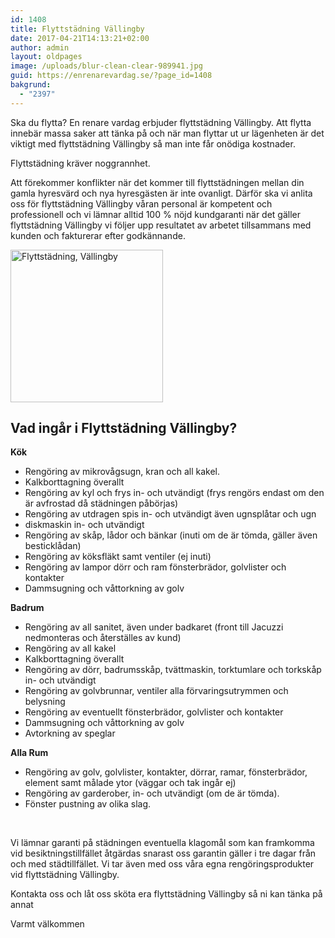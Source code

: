```yaml
---
id: 1408
title: Flyttstädning Vällingby
date: 2017-04-21T14:13:21+02:00
author: admin
layout: oldpages
image: /uploads/blur-clean-clear-989941.jpg
guid: https://enrenarevardag.se/?page_id=1408
bakgrund:
  - "2397"
---
```

Ska du flytta? En renare vardag erbjuder flyttstädning Vällingby. Att flytta innebär massa saker att tänka på och när man flyttar ut ur lägenheten är det viktigt med flyttstädning Vällingby så man inte får onödiga kostnader.

Flyttstädning kräver noggrannhet.

Att förekommer konflikter när det kommer till flyttstädningen mellan din gamla hyresvärd och nya hyresgästen är inte ovanligt. Därför ska vi anlita oss för flyttstädning Vällingby våran personal är kompetent och professionell och vi lämnar alltid 100 % nöjd kundgaranti när det gäller flyttstädning Vällingby vi följer upp resultatet av arbetet tillsammans med kunden och fakturerar efter godkännande.

[<img class="wp-image-1409 aligncenter" src="https://enrenarevardag.se/wp-content/uploads/2017/04/Flyttstädning-8-300x300.jpg" alt="Flyttstädning, Vällingby" width="244" height="244" srcset="https://enrenarevardag.se/wp-content/uploads/2017/04/Flyttstädning-8-300x300.jpg 300w, https://enrenarevardag.se/wp-content/uploads/2017/04/Flyttstädning-8-150x150.jpg 150w, https://enrenarevardag.se/wp-content/uploads/2017/04/Flyttstädning-8-125x125.jpg 125w, https://enrenarevardag.se/wp-content/uploads/2017/04/Flyttstädning-8.jpg 450w" sizes="(max-width: 244px) 100vw, 244px" />](https://enrenarevardag.se/pris/) 

## Vad ingår i Flyttstädning Vällingby?

**Kök**

  * Rengöring av mikrovågsugn, kran och all kakel.
  * Kalkborttagning överallt
  * Rengöring av kyl och frys in- och utvändigt (frys rengörs endast om den är avfrostad då städningen påbörjas)
  * Rengöring av utdragen spis in- och utvändigt även ugnsplåtar och ugn
  * diskmaskin in- och utvändigt
  * Rengöring av skåp, lådor och bänkar (inuti om de är tömda, gäller även besticklådan)
  * Rengöring av köksfläkt samt ventiler (ej inuti)
  * Rengöring av lampor dörr och ram fönsterbrädor, golvlister och kontakter
  * Dammsugning och våttorkning av golv

**Badrum**

  * Rengöring av all sanitet, även under badkaret (front till Jacuzzi nedmonteras och återställes av kund)
  * Rengöring av all kakel
  * Kalkborttagning överallt
  * Rengöring av dörr, badrumsskåp, tvättmaskin, torktumlare och torkskåp in- och utvändigt
  * Rengöring av golvbrunnar, ventiler alla förvaringsutrymmen och belysning
  * Rengöring av eventuellt fönsterbrädor, golvlister och kontakter
  * Dammsugning och våttorkning av golv
  * Avtorkning av speglar

**Alla Rum**

  * Rengöring av golv, golvlister, kontakter, dörrar, ramar, fönsterbrädor, element samt målade ytor (väggar och tak ingår ej)
  * Rengöring av garderober, in- och utvändigt (om de är tömda).
  * Fönster pustning av olika slag.

&nbsp;

Vi lämnar garanti på städningen eventuella klagomål som kan framkomma vid besiktningstillfället åtgärdas snarast oss garantin gäller i tre dagar från och med städtillfället. Vi tar även med oss våra egna rengöringsprodukter vid flyttstädning Vällingby.

Kontakta oss och låt oss sköta era flyttstädning Vällingby så ni kan tänka på annat

Varmt välkommen

&nbsp;
